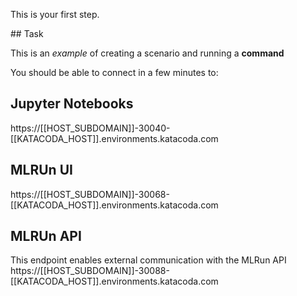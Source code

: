 This is your first step.

## Task

This is an _example_ of creating a scenario and running a **command**


You should be able to connect in a few minutes to: 


## Jupyter Notebooks 
https://[[HOST_SUBDOMAIN]]-30040-[[KATACODA_HOST]].environments.katacoda.com


## MLRUn UI
https://[[HOST_SUBDOMAIN]]-30068-[[KATACODA_HOST]].environments.katacoda.com

## MLRUn API
This endpoint enables external communication with the MLRun API
https://[[HOST_SUBDOMAIN]]-30088-[[KATACODA_HOST]].environments.katacoda.com

